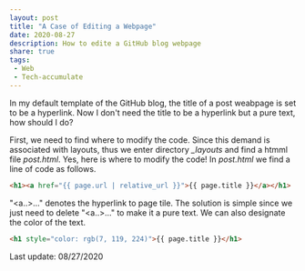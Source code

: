 ```yaml
---
layout: post
title: "A Case of Editing a Webpage"
date: 2020-08-27
description: How to edite a GitHub blog webpage
share: true
tags:
 - Web
 - Tech-accumulate
---
```


In my default template of the GitHub blog, the title of a post weabpage is set to be a hyperlink. Now I don't need the title to be a hyperlink but a pure text, how should I do?

First, we need to find where to modify the code. Since this demand is associated with layouts, thus we enter directory *_layouts* and find a htmml file *post.html*. Yes, here is where to modify the code! In *post.html* we find a line of code as follows.

```html
<h1><a href="{{ page.url | relative_url }}">{{ page.title }}</a></h1>
```
"<a..>...</a>" denotes the hyperlink to page tile. The solution is simple since we just need to delete "<a..>...</a>" to make it a pure text. We can also designate the color of the text.

```html
<h1 style="color: rgb(7, 119, 224)">{{ page.title }}</h1>
```

Last update: 08/27/2020
